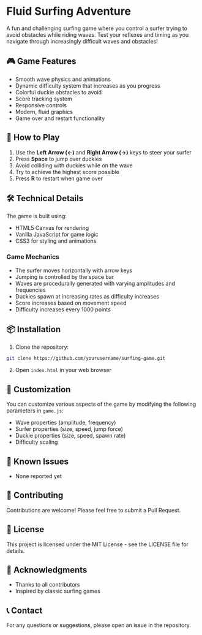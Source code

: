 # Fluid Surfing Adventure

A fun and challenging surfing game where you control a surfer trying to avoid obstacles while riding waves. Test your reflexes and timing as you navigate through increasingly difficult waves and obstacles!

## 🎮 Game Features

- Smooth wave physics and animations
- Dynamic difficulty system that increases as you progress
- Colorful duckie obstacles to avoid
- Score tracking system
- Responsive controls
- Modern, fluid graphics
- Game over and restart functionality

## 🎯 How to Play

1. Use the **Left Arrow (←)** and **Right Arrow (→)** keys to steer your surfer
2. Press **Space** to jump over duckies
3. Avoid colliding with duckies while on the wave
4. Try to achieve the highest score possible
5. Press **R** to restart when game over

## 🛠️ Technical Details

The game is built using:
- HTML5 Canvas for rendering
- Vanilla JavaScript for game logic
- CSS3 for styling and animations

### Game Mechanics

- The surfer moves horizontally with arrow keys
- Jumping is controlled by the space bar
- Waves are procedurally generated with varying amplitudes and frequencies
- Duckies spawn at increasing rates as difficulty increases
- Score increases based on movement speed
- Difficulty increases every 1000 points

## 📦 Installation

1. Clone the repository:
```bash
git clone https://github.com/yourusername/surfing-game.git
```

2. Open `index.html` in your web browser

## 🎨 Customization

You can customize various aspects of the game by modifying the following parameters in `game.js`:

- Wave properties (amplitude, frequency)
- Surfer properties (size, speed, jump force)
- Duckie properties (size, speed, spawn rate)
- Difficulty scaling

## 🐛 Known Issues

- None reported yet

## 🤝 Contributing

Contributions are welcome! Please feel free to submit a Pull Request.

## 📄 License

This project is licensed under the MIT License - see the LICENSE file for details.

## 🙏 Acknowledgments

- Thanks to all contributors
- Inspired by classic surfing games

## 📞 Contact

For any questions or suggestions, please open an issue in the repository. 